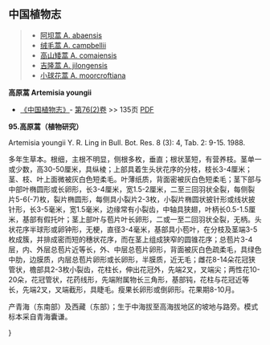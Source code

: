 

## 中国植物志

> * [阿坝蒿  A.  abaensis](Artemisia-abaensis-阿坝蒿.md)
> * [绒毛蒿  A.  campbellii](Artemisia-campbellii-绒毛蒿.md)
> * [高山矮蒿  A.  comaiensis](Artemisia-comaiensis-高山矮蒿.md)
> * [吉隆蒿  A.  jilongensis](Artemisia-jilongensis-吉隆蒿.md)
> * [小球花蒿  A.  moorcroftiana](Artemisia-moorcroftiana-小球花蒿.md)


**高原蒿 Artemisia youngii**

* [《中国植物志》](http://www.iplant.cn/frps)- [第76(2)卷](http://www.iplant.cn/frps/vol/76(2)) >> 135页 [PDF](http://www.iplant.cn/frps/pdf/76(2)/135.PDF)


**95.高原蒿（植物研究）**

Artemisia youngii Y. R. Ling in Bull. Bot. Res. 8 (3): 4, Tab. 2: 9-15. 1988.

多年生草本。根细，主根不明显，侧根多枚，垂直；根状茎短，有营养枝。茎单一或少数，高30-50厘米，具纵棱；上部具着生头状花序的分枝，枝长3-4厘米；茎、枝、叶上面微被灰白色短柔毛。叶薄纸质，背面密被灰白色短柔毛；茎下部与中部叶椭圆形或长卵形，长3-4厘米，宽1.5-2厘米，二至三回羽状全裂，每侧裂片5-6(-7)枚，裂片椭圆形，每侧具小裂片2-3枚，小裂片椭圆状披针形或线状披针形，长3-5毫米，宽1.5毫米，边缘常有小裂齿，中轴具狭翅，叶柄长0.5-1.5厘米，基部有假托叶；茎上部叶与苞片叶长卵形，二或一至二回羽状全裂，无柄。头状花序半球形或卵钟形，无梗，直径3-4毫米，基部具小苞叶，在分枝及茎端3-5枚成簇，并排成密而短的穗状花序，而在茎上组成狭窄的圆锥花序；总苞片3-4层，内、外层总苞片近等长，外、中层总苞片卵形，背面被灰白色疏柔毛，具绿色中肋，边膜质，内层总苞片卵形或长卵形，半膜质，近无毛；雌花8-14朵花冠狭管状，檐部具2-3枚小裂齿，花柱长，伸出花冠外，先端2叉，叉端尖；两性花10-20朵，花冠管状，花药线形，先端附属物长三角形，基部钝，花柱与花冠近等长，先端2叉，叉端截形，具睫毛。瘦果长卵形或倒卵形。花果期8-10月。

产青海（东南部）及西藏（东部）；生于中海拔至高海拔地区的坡地与路旁。模式标本采自青海囊谦。

}